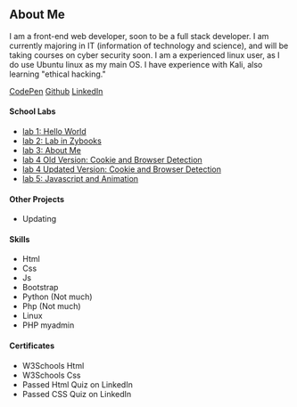 ## About Me

I am a front-end web developer, soon to be a full stack developer. I am currently majoring in IT (information of technology and science), and will be taking courses on cyber security soon. I am a experienced linux user, as I do use Ubuntu linux as my main OS. I have experience with Kali, also learning "ethical hacking."

[CodePen](https://codepen.io) [Github](https://github.com/sell) [LinkedIn](https://linkedin.com)
#### School Labs ####
- [lab 1: Hello World](Lab1-Hello-World)
- [lab 2: Lab in Zybooks](#)
- [lab 3: About Me](Lab3.-AboutMe)
- [lab 4 Old Version: Cookie and Browser Detection](Lab-4-Cookie-and-Browser-Detection)
- [lab 4 Updated Version: Cookie and Browser Detection](Lab-4-Cookie-and-Browser-Detection-updated)
- [lab 5: Javascript and Animation](Lab5.-Javascript-and-Animation)

#### Other Projects
 - Updating
 
#### Skills
 - Html
 - Css
 - Js
 - Bootstrap
 - Python (Not much)
 - Php (Not much)
 - Linux
 - PHP myadmin
 
 #### Certificates
  - W3Schools Html
  - W3Schools Css
  - Passed Html Quiz on LinkedIn
  - Passed CSS Quiz on LinkedIn
  

